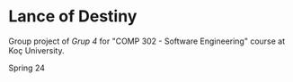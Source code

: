 # Lance of Destiny

Group project of *Grup 4* for "COMP 302 - Software Engineering" course at Koç University.

Spring 24